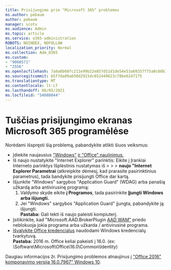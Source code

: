 ```yaml
---
title: Prisijungimo prie "Microsoft 365" problemos
ms.author: pebaum
author: pebaum
manager: scotv
ms.audience: Admin
ms.topic: article
ms.service: o365-administration
ROBOTS: NOINDEX, NOFOLLOW
localization_priority: Normal
ms.collection: Adm_O365
ms.custom:
- "9000571"
- "2556"
ms.openlocfilehash: 7a8a0b68fc211e99b22e857d51d1de54e53a69357f75a0c60b1e83078cd5b27f
ms.sourcegitcommit: b5f7da89a650d2915dc652449623c78be6247175
ms.translationtype: MT
ms.contentlocale: lt-LT
ms.lasthandoff: 08/05/2021
ms.locfileid: "54088044"
---
```

# <a name="blank-sign-in-screen-in-microsoft-365-apps"></a>Tuščias prisijungimo ekranas Microsoft 365 programėlėse

Norėdami išspręsti šią problemą, pabandykite atlikti šiuos veiksmus:
- Įdiekite naujausius ["Windows"](https://support.microsoft.com/help/4027667/windows-10-update) [ir "Office" naujinimus.](https://support.office.com/article/update-office-and-your-computer-with-microsoft-update-2ab296f3-7f03-43a2-8e50-46de917611c5)
- Iš naujo nustatykite "Internet Explorer" parinktis: Eikite į Įrankiai Interneto parinktys Išplėstinis nustatymas iš  >    >    >  **naujo "Internet Explorer Parametrai** (atkreipkite dėmesį, kad prarasite pasirinktinius parametrus), tada bandykite prisijungti Office dar kartą.
- Išjunkite "Windows" sargybos "Application Guard" (WDAG) arba panašią užkardą arba antivirusinę programą:
    1. Valdymo skyde eikite **į Programos**, tada pasirinkite **Įjungti Windows arba išjungti.**
    2. Jei "Windows" sargybos "Application Guard" įjungta, pabandykite ją išjungti.<br/>
    **Pastaba:** Gali tekti iš naujo paleisti kompiuterį.
- Įsitikinkite, kad "Microsoft.AAD.BrokerPlugin [AAD WAM"](https://docs.microsoft.com/office365/troubleshoot/administration/connection-issue-when-sign-in-office-2016#symptom-1) priedo neblokuoja jokia programa arba užkarda / antivirusinė programa.
- [Išvalykite Office kredencialus](https://docs.microsoft.com/office/troubleshoot/error-messages/another-account-already-signed-in#step-3-clear-cached-credentials-on-the-computer) naudodami Windows kredencialų tvarkytuvą.<br/>
    **Pastaba:** 2016 m. Office keliai pakeisti į 16.0. (ex: \Software\Microsoft\Office\16.0\Common\Identity\)

Daugiau informacijos žr. Prisijungimo problemos atnaujinus į ["Office 2016" komponavimo versiją 16.0.7967" Windows 10](https://docs.microsoft.com/office365/troubleshoot/administration/connection-issue-when-sign-in-office-2016).
